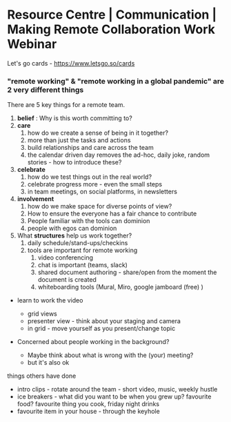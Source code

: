 
# Resource Centre | Communication | Making Remote Collaboration Work Webinar


Let's go cards - https://www.letsgo.so/cards

### "remote working" & "remote working in a global pandemic" are 2 very different things

There are 5 key things for a remote team.

1. **belief** : Why is this worth committing to?
2. **care**
   1. how do we create a sense of being in it together?
   2. more than just the tasks and actions
   3. build relationships and care across the team
   4. the calendar driven day removes the ad-hoc, daily joke, random stories - how to introduce these?
3.  **celebrate**
    1.  how do we test things out in the real world?
    2.  celebrate progress more - even the small steps
    3.  in team meetings, on social platforms, in newsletters
4.  **involvement**
    1.  how do we make space for diverse points of view?
    2.  How to ensure the everyone has a fair chance to contribute
    3.  People familiar with the tools can dominion 
    4.  people with egos can dominion
5.   What **structures** help us work together?
     1.   daily schedule/stand-ups/checkins     
     2. tools are important for remote working
          1. video conferencing
          2. chat is important (teams, slack)
          3. shared document authoring - share/open from the moment the document is created
          4. whiteboarding tools (Mural, Miro, google jamboard (free)  )
          
   

- learn to work the video
  - grid views
  - presenter view - think about your staging and camera 
  - in grid - move yourself as you present/change topic


- Concerned about people working in the background?
  - Maybe think about what is wrong with the (your) meeting?
  - but it's also ok


things others have done

- intro clips - rotate around the team - short video, music, weekly hustle 
- ice breakers - what did you want to be when you grew up?  favourite food?    favourite thing you cook, friday night drinks
- favourite item in your house - through the keyhole

